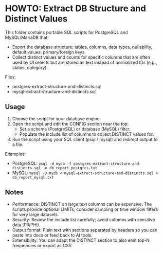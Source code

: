 # HOWTO: Extract DB Structure and Distinct Values

This folder contains portable SQL scripts for PostgreSQL and MySQL/MariaDB that:
- Export the database structure: tables, columns, data types, nullability, default values, primary/foreign keys.
- Collect distinct values and counts for specific columns that are often used by UI selects but are stored as text instead of normalized IDs (e.g., status, category).

Files:
- postgres-extract-structure-and-distincts.sql
- mysql-extract-structure-and-distincts.sql

## Usage

1) Choose the script for your database engine.
2) Open the script and edit the CONFIG section near the top:
   - Set a schema (PostgreSQL) or database (MySQL) filter.
   - Populate the include list of columns to collect DISTINCT values for.
3) Run the script using your SQL client (psql / mysql) and redirect output to a file.

Examples:
- PostgreSQL: `psql -d mydb -f postgres-extract-structure-and-distincts.sql -o db_report_postgres.txt`
- MySQL: `mysql -D mydb < mysql-extract-structure-and-distincts.sql > db_report_mysql.txt`

## Notes

- Performance: DISTINCT on large text columns can be expensive. The scripts provide optional LIMITs; consider sampling or time window filters for very large datasets.
- Security: Review the include list carefully; avoid columns with sensitive data (PII/PHI).
- Output format: Plain text with sections separated by headers so you can paste into docs or feed back to AI tools.
- Extensibility: You can adapt the DISTINCT section to also emit top-N frequencies or export as CSV.
